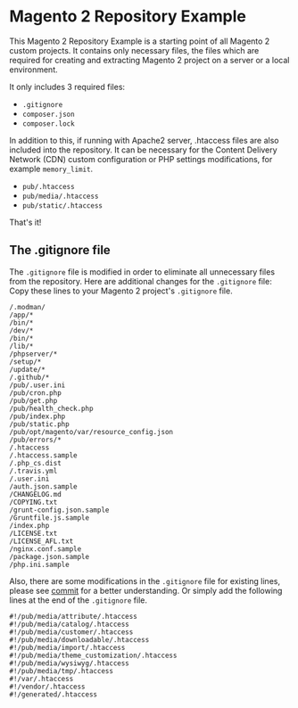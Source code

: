 # Magento 2 Repository Example

This Magento 2 Repository Example is a starting point of all Magento 2 custom projects. It contains only necessary files, the files which are required for creating and extracting Magento 2 project on a server or a local environment.

It only includes 3 required files: 
* `.gitignore`
* `composer.json`
* `composer.lock`

In addition to this, if running with Apache2 server, .htaccess files are also included into the repository.
It can be necessary for the Content Delivery Network (CDN) custom configuration or PHP settings modifications, for example `memory_limit`.
* `pub/.htaccess`
* `pub/media/.htaccess`
* `pub/static/.htaccess`

That's it!

## The .gitignore file
The `.gitignore` file is modified in order to eliminate all unnecessary files from the repository.
Here are additional changes for the `.gitignore` file:
Copy these lines to your Magento 2 project's `.gitignore` file.
```
/.modman/
/app/*
/bin/*
/dev/*
/bin/*
/lib/*
/phpserver/*
/setup/*
/update/*
/.github/*
/pub/.user.ini
/pub/cron.php
/pub/get.php
/pub/health_check.php
/pub/index.php
/pub/static.php
/pub/opt/magento/var/resource_config.json
/pub/errors/*
/.htaccess
/.htaccess.sample
/.php_cs.dist
/.travis.yml
/.user.ini
/auth.json.sample
/CHANGELOG.md
/COPYING.txt
/grunt-config.json.sample
/Gruntfile.js.sample
/index.php
/LICENSE.txt
/LICENSE_AFL.txt
/nginx.conf.sample
/package.json.sample
/php.ini.sample
```

Also, there are some modifications in the `.gitignore` file for existing lines, please see [commit](https://github.com/pronkoconsulting/magento-2-repository-example/commit/94805111ab61bb83742cdd6be3bd97f5c8d838b4) for a better understanding.
Or simply add the following lines at the end of the `.gitignore` file.
```
#!/pub/media/attribute/.htaccess
#!/pub/media/catalog/.htaccess
#!/pub/media/customer/.htaccess
#!/pub/media/downloadable/.htaccess
#!/pub/media/import/.htaccess
#!/pub/media/theme_customization/.htaccess
#!/pub/media/wysiwyg/.htaccess
#!/pub/media/tmp/.htaccess
#!/var/.htaccess
#!/vendor/.htaccess
#!/generated/.htaccess
```